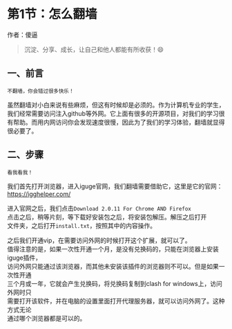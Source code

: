 # 第1节：怎么翻墙

作者：傻逼
>沉淀、分享、成长，让自己和他人都能有所收获！😄

## 一、前言

`不翻墙，你会错过很多快乐！`

虽然翻墙对小白来说有些麻烦，但这有时候却是必须的。作为计算机专业的学生，我们经常需要访问注入github等外网。它上面有很多的开源项目，对我们的学习很有帮助。而用内网访问你会发现速度很慢，因此为了我们的学习体验，翻墙就显得很必要了。

## 二、步骤

`看我看我！`

我们首先打开浏览器，进入iguge官网，我们翻墙需要借助它，这里是它的官网：  
<https://igghelper.com/>  

进入官网之后，我们点击`Download 2.0.11 For Chrome AND Firefox`  
点击之后，稍等片刻，等下载好安装包之后，将安装包解压。解压之后打开  
文件夹，之后打开`install.txt`，按照其中的内容操作。  

之后我们开通vip，在需要访问外网的时候打开这个扩展，就可以了。  
值得注意的是，如果一次性开通一个月，是没有兑换码的，只能在浏览器上安装iguge插件，  
访问外网只能通过该浏览器，而其他未安装该插件的浏览器则不可以。但是如果一次性开通  
三个月或一年，它就会产生兑换码，将兑换码复制到clash for windows上，访问外网时只  
需要打开该软件，并在电脑的设置里面打开代理服务器，就可以访问外网了。这种方式无论  
通过哪个浏览器都是可以的。
